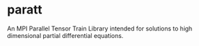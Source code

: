 # paratt
An MPI Parallel Tensor Train Library intended for solutions to high dimensional partial differential equations.

